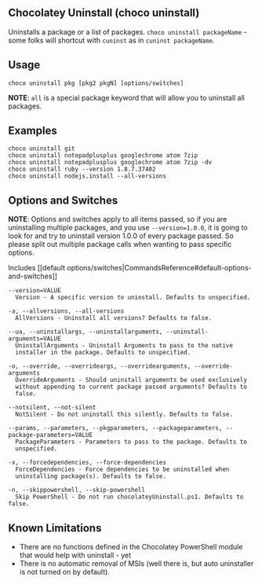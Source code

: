 ## Chocolatey Uninstall (choco uninstall)

Uninstalls a package or a list of packages. 
`choco uninstall packageName` - some folks will shortcut with `cuninst` as in `cuninst packageName`.

## Usage

    choco uninstall pkg [pkg2 pkgN] [options/switches]

**NOTE**: `all` is a special package keyword that will allow you to
 uninstall all packages.

## Examples

    choco uninstall git
    choco uninstall notepadplusplus googlechrome atom 7zip
    choco uninstall notepadplusplus googlechrome atom 7zip -dv
    choco uninstall ruby --version 1.8.7.37402
    choco uninstall nodejs.install --all-versions

## Options and Switches

**NOTE**: Options and switches apply to all items passed, so if you are uninstalling multiple packages, and you use `--version=1.0.0`, it is going to look for and try to uninstall version 1.0.0 of every package passed. So please split out multiple package calls when wanting to pass specific options.

Includes [[default options/switches|CommandsReference#default-options-and-switches]]

```
--version=VALUE
  Version - A specific version to uninstall. Defaults to unspecified.

-a, --allversions, --all-versions
  AllVersions - Uninstall all versions? Defaults to false.

--ua, --uninstallargs, --uninstallarguments, --uninstall-arguments=VALUE
  UninstallArguments - Uninstall Arguments to pass to the native
  installer in the package. Defaults to unspecified.

-o, --override, --overrideargs, --overridearguments, --override-arguments
  OverrideArguments - Should uninstall arguments be used exclusively
  without appending to current package passed arguments? Defaults to
  false.

--notsilent, --not-silent
  NotSilent - Do not uninstall this silently. Defaults to false.

--params, --parameters, --pkgparameters, --packageparameters, --package-parameters=VALUE
  PackageParameters - Parameters to pass to the package. Defaults to
  unspecified.

-x, --forcedependencies, --force-dependencies
  ForceDependencies - Force dependencies to be uninstalled when
  uninstalling package(s). Defaults to false.

-n, --skippowershell, --skip-powershell
  Skip PowerShell - Do not run chocolateyUninstall.ps1. Defaults to false.
```

## Known Limitations
* There are no functions defined in the Chocolatey PowerShell module that would help with uninstall - yet
* There is no automatic removal of MSIs (well there is, but auto uninstaller is not turned on by default).